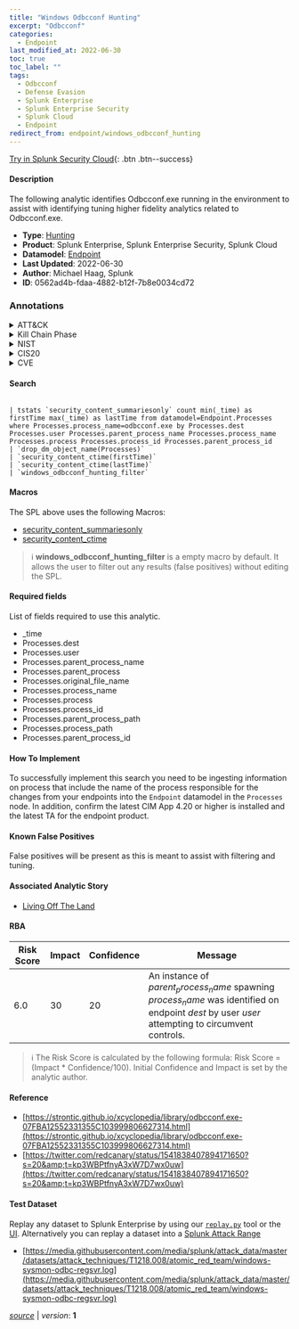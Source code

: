 ```yaml
---
title: "Windows Odbcconf Hunting"
excerpt: "Odbcconf"
categories:
  - Endpoint
last_modified_at: 2022-06-30
toc: true
toc_label: ""
tags:
  - Odbcconf
  - Defense Evasion
  - Splunk Enterprise
  - Splunk Enterprise Security
  - Splunk Cloud
  - Endpoint
redirect_from: endpoint/windows_odbcconf_hunting
---
```




[Try in Splunk Security Cloud](https://www.splunk.com/en_us/cyber-security.html){: .btn .btn--success}

#### Description

The following analytic identifies Odbcconf.exe running in the environment to assist with identifying tuning higher fidelity analytics related to Odbcconf.exe.

- **Type**: [Hunting](https://github.com/splunk/security_content/wiki/Detection-Analytic-Types)
- **Product**: Splunk Enterprise, Splunk Enterprise Security, Splunk Cloud
- **Datamodel**: [Endpoint](https://docs.splunk.com/Documentation/CIM/latest/User/Endpoint)
- **Last Updated**: 2022-06-30
- **Author**: Michael Haag, Splunk
- **ID**: 0562ad4b-fdaa-4882-b12f-7b8e0034cd72

### Annotations
<details>
  <summary>ATT&CK</summary>

<div markdown="1">

#### [ATT&CK](https://attack.mitre.org/)

| ID          | Technique   | Tactic         |
| ----------- | ----------- |--------------- |
| [T1218.008](https://attack.mitre.org/techniques/T1218/008/) | Odbcconf | Defense Evasion |

</div>
</details>


<details>
  <summary>Kill Chain Phase</summary>

<div markdown="1">

* Exploitation


</div>
</details>


<details>
  <summary>NIST</summary>

<div markdown="1">

* DE.CM



</div>
</details>

<details>
  <summary>CIS20</summary>

<div markdown="1">

* CIS 3
* CIS 5
* CIS 16



</div>
</details>

<details>
  <summary>CVE</summary>

<div markdown="1">


</div>
</details>


#### Search

```

| tstats `security_content_summariesonly` count min(_time) as firstTime max(_time) as lastTime from datamodel=Endpoint.Processes where Processes.process_name=odbcconf.exe by Processes.dest Processes.user Processes.parent_process_name Processes.process_name Processes.process Processes.process_id Processes.parent_process_id 
| `drop_dm_object_name(Processes)` 
| `security_content_ctime(firstTime)` 
| `security_content_ctime(lastTime)` 
| `windows_odbcconf_hunting_filter`
```

#### Macros
The SPL above uses the following Macros:
* [security_content_summariesonly](https://github.com/splunk/security_content/blob/develop/macros/security_content_summariesonly.yml)
* [security_content_ctime](https://github.com/splunk/security_content/blob/develop/macros/security_content_ctime.yml)

> :information_source:
> **windows_odbcconf_hunting_filter** is a empty macro by default. It allows the user to filter out any results (false positives) without editing the SPL.



#### Required fields
List of fields required to use this analytic.
* _time
* Processes.dest
* Processes.user
* Processes.parent_process_name
* Processes.parent_process
* Processes.original_file_name
* Processes.process_name
* Processes.process
* Processes.process_id
* Processes.parent_process_path
* Processes.process_path
* Processes.parent_process_id



#### How To Implement
To successfully implement this search you need to be ingesting information on process that include the name of the process responsible for the changes from your endpoints into the `Endpoint` datamodel in the `Processes` node. In addition, confirm the latest CIM App 4.20 or higher is installed and the latest TA for the endpoint product.
#### Known False Positives
False positives will be present as this is meant to assist with filtering and tuning.

#### Associated Analytic Story
* [Living Off The Land](/stories/living_off_the_land)




#### RBA

| Risk Score  | Impact      | Confidence   | Message      |
| ----------- | ----------- |--------------|--------------|
| 6.0 | 30 | 20 | An instance of $parent_process_name$ spawning $process_name$ was identified on endpoint $dest$ by user $user$ attempting to circumvent controls. |


> :information_source:
> The Risk Score is calculated by the following formula: Risk Score = (Impact * Confidence/100). Initial Confidence and Impact is set by the analytic author.


#### Reference

* [https://strontic.github.io/xcyclopedia/library/odbcconf.exe-07FBA12552331355C103999806627314.html](https://strontic.github.io/xcyclopedia/library/odbcconf.exe-07FBA12552331355C103999806627314.html)
* [https://twitter.com/redcanary/status/1541838407894171650?s=20&amp;t=kp3WBPtfnyA3xW7D7wx0uw](https://twitter.com/redcanary/status/1541838407894171650?s=20&amp;t=kp3WBPtfnyA3xW7D7wx0uw)



#### Test Dataset
Replay any dataset to Splunk Enterprise by using our [`replay.py`](https://github.com/splunk/attack_data#using-replaypy) tool or the [UI](https://github.com/splunk/attack_data#using-ui).
Alternatively you can replay a dataset into a [Splunk Attack Range](https://github.com/splunk/attack_range#replay-dumps-into-attack-range-splunk-server)

* [https://media.githubusercontent.com/media/splunk/attack_data/master/datasets/attack_techniques/T1218.008/atomic_red_team/windows-sysmon-odbc-regsvr.log](https://media.githubusercontent.com/media/splunk/attack_data/master/datasets/attack_techniques/T1218.008/atomic_red_team/windows-sysmon-odbc-regsvr.log)



[*source*](https://github.com/splunk/security_content/tree/develop/detections/endpoint/windows_odbcconf_hunting.yml) \| *version*: **1**